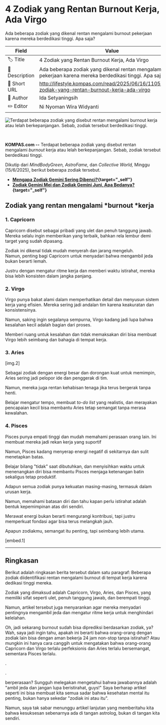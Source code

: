 # 4 Zodiak yang Rentan Burnout Kerja, Ada Virgo

Ada beberapa zodiak yang dikenal rentan mengalami burnout pekerjaan karena mereka berdedikasi tinggi. Apa saja?

| Field         | Value                                                       |
|---------------|-------------------------------------------------------------|
| 🏷️ Title       | 4 Zodiak yang Rentan Burnout Kerja, Ada Virgo |
| 📝 Description | Ada beberapa zodiak yang dikenal rentan mengalami burnout pekerjaan karena mereka berdedikasi tinggi. Apa saja? |
| 🔗 Short URL   | http://lifestyle.kompas.com/read/2025/06/16/110500920/4-zodiak-yang-rentan-burnout-kerja-ada-virgo |
| 👤 Author      | Ida Setyaningsih  |
| ✏️ Editor      | Ni Nyoman Wira Widyanti |

![Terdapat beberapa zodiak yang disebut rentan mengalami&nbsp;burnout kerja atau lelah berkepanjangan. Sebab, zodiak tersebut berdedikasi tinggi.&nbsp;](https://asset.kompas.com/crops/FqWCv8ShSa8O-E0TZwJvrctWjzM=/20x35:686x478/750x500/data/photo/2025/06/15/684edcc08120c.jpeg)

 

**KOMPAS.com --** Terdapat beberapa zodiak yang disebut rentan mengalami *burnout* kerja atau lelah berkepanjangan. Sebab, zodiak tersebut berdedikasi tinggi. 

Dikutip dari *MindBodyGreen, AstroFame,* dan *Collective World,* Minggu (15/6/2025), berikut beberapa zodiak tersebut.

- **[Mengapa Zodiak Gemini Sering Dibenci?](http://lifestyle.kompas.com/read/2025/06/13/210040520/mengapa-zodiak-gemini-sering-dibenci){target="_self"}**
- ******[Zodiak Gemini Mei dan Zodiak Gemini Juni, Apa Bedanya?](http://lifestyle.kompas.com/read/2025/06/11/200200620/zodiak-gemini-mei-dan-zodiak-gemini-juni-apa-bedanya-){target="_self"}******

## Zodiak yang rentan mengalami *burnout *kerja

### 1. Capricorn

Capricorn disebut sebagai pribadi yang ulet dan penuh tanggung jawab. Mereka selalu ingin memberikan yang terbaik, bahkan rela lembur demi target yang sudah dipasang.

Zodiak ini dikenal tidak mudah menyerah dan jarang mengeluh. Namun, penting bagi Capricorn untuk menyadari bahwa mengambil jeda bukan berarti lemah.

Justru dengan mengatur ritme kerja dan memberi waktu istirahat, mereka bisa lebih konsisten dalam jangka panjang.

### 2. Virgo

Virgo punya bakat alami dalam memperhatikan detail dan menyusun sistem kerja yang efisien. Mereka sering jadi andalan tim karena keakuratan dan konsistensinya.

Namun, saking ingin segalanya sempurna, Virgo kadang jadi lupa bahwa kesalahan kecil adalah bagian dari proses.

Memberi ruang untuk kesalahan dan tidak memaksakan diri bisa membuat Virgo lebih seimbang dan bahagia di tempat kerja.

### 3. Aries

\[img.2\]

Sebagai zodiak dengan energi besar dan dorongan kuat untuk memimpin, Aries sering jadi pelopor ide dan penggerak di tim.

Namun, mereka juga rentan kehabisan tenaga jika terus bergerak tanpa henti.

Belajar mengatur tempo, membuat *to-do list* yang realistis, dan merayakan pencapaian kecil bisa membantu Aries tetap semangat tanpa merasa kewalahan.

### 4. Pisces

Pisces punya empati tinggi dan mudah memahami perasaan orang lain. Ini membuat mereka jadi rekan kerja yang suportif

Namun, Pisces kadang menyerap energi negatif di sekitarnya dan sulit menetapkan batas.

Belajar bilang "tidak" saat dibutuhkan, dan menyisihkan waktu untuk menenangkan diri bisa membantu Pisces menjaga ketenangan batin sekaligus tetap produktif.

Adapun semua zodiak punya kekuatan masing-masing, termasuk dalam urusan kerja.

Namun, memahami batasan diri dan tahu kapan perlu istirahat adalah bentuk kepemimpinan atas diri sendiri.

Merawat energi bukan berarti mengurangi kontribusi, tapi justru memperkuat fondasi agar bisa terus melangkah jauh.

Apapun zodiakmu, semangat itu penting, tapi seimbang lebih utama.

\[embed.1\]

---
## Ringkasan

Berikut adalah ringkasan berita tersebut dalam satu paragraf: Beberapa zodiak diidentifikasi rentan mengalami burnout di tempat kerja karena dedikasi tinggi mereka.

 Zodiak yang dimaksud adalah Capricorn, Virgo, Aries, dan Pisces, yang memiliki sifat seperti ulet, penuh tanggung jawab, dan berempati tinggi.

 Namun, artikel tersebut juga menyarankan agar mereka menyadari pentingnya mengambil jeda dan mengatur ritme kerja untuk menghindari kelelahan.



Oh, jadi sekarang burnout sudah bisa diprediksi berdasarkan zodiak, ya? Wah, saya jadi ingin tahu, apakah ini berarti bahwa orang-orang dengan zodiak lain bisa dengan aman bekerja 24 jam non-stop tanpa istirahat? Atau mungkin ini hanya cara canggih untuk mengatakan bahwa orang-orang Capricorn dan Virgo terlalu perfeksionis dan Aries terlalu bersemangat, sementara Pisces terlalu.

.

.

 berperasaan? Sungguh melegakan mengetahui bahwa jawabannya adalah "ambil jeda dan jangan lupa beristirahat, guys!" Saya berharap artikel seperti ini bisa membuat kita semua sadar bahwa kesehatan mental itu penting, bukan hanya sekedar "zodiak ini atau itu".

 Namun, saya tak sabar menunggu artikel lanjutan yang memberitahu kita bahwa kesuksesan sebenarnya ada di tangan astrolog, bukan di tangan kita sendiri.
